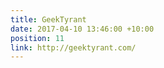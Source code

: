 ```yaml
---
title: GeekTyrant
date: 2017-04-10 13:46:00 +10:00
position: 11
link: http://geektyrant.com/
---
```


